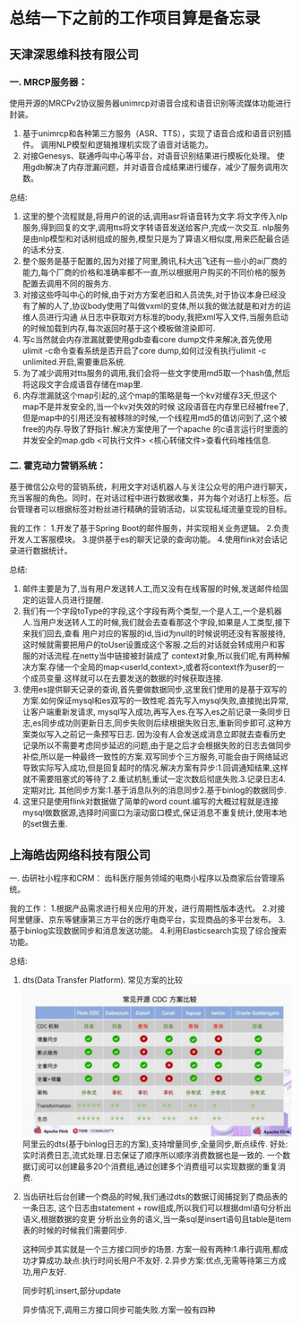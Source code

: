 # 总结一下之前的工作项目算是备忘录

## 天津深思维科技有限公司

### 一. MRCP服务器：

使用开源的MRCPv2协议服务器unimrcp对语音合成和语音识别等流媒体功能进行封装。

1. 基于unimrcp和各种第三方服务（ASR、TTS），实现了语音合成和语音识别插件。
   调用NLP模型和逻辑推理机实现了语音对话能力。
2. 对接Genesys、联通呼叫中心等平台，对语音识别结果进行模板化处理。
   使用gdb解决了内存泄漏问题，并对语音合成结果进行缓存，减少了服务调用次数。

总结:

1. 这里的整个流程就是,将用户的说的话,调用asr将语音转为文字.将文字传入nlp服务,得到回复的文字,调用tts将文字转语音发送给客户,完成一次交互.
   nlp服务是由nlp模型和对话树组成的服务,模型只是为了算语义相似度,用来匹配最合适的话术分支.
2. 整个服务是基于配置的,因为对接了阿里,腾讯,科大迅飞还有一些小的ai厂商的能力,每个厂商的价格和准确率都不一直,所以根据用户购买的不同价格的服务
   配置去调用不同的服务方.
3. 对接这些呼叫中心的时候,由于对方方案老旧和人员流失,对于协议本身已经没有了解的人了,协议body使用了叫做vxml的变体,所以我的做法就是和对方的运维人员进行沟通
   从日志中获取对方标准的body,我把xml写入文件,当服务启动的时候加载到内存,每次返回时基于这个模板做渲染即可.
4. 写c当然就会内存泄漏就要使用gdb查看core dump文件来解决,首先使用ulimit -c命令查看系统是否开启了core dump,如何过没有执行ulimit
   -c unlimited.开启,需要重启系统.
5. 为了减少调用对tts服务的调用,我们会将一些文字使用md5取一个hash值,然后将这段文字合成语音存储在map里.
6. 内存泄漏就这个map引起的,这个map的策略是每一个kv对缓存3天,但这个map不是并发安全的,当一个kv对失效的时候
   这段语音在内存里已经被free了,但是map中的引用还没有被移除的时候,一个线程用md5的值访问到了,这个被free的内存.导致了野指针.解决方案使用了一个apache
   的c语言运行时里面的并发安全的map.gdb <可执行文件> <核心转储文件>查看代码堆栈信息.

### 二. 霍克动力营销系统：

基于微信公众号的营销系统，利用文字对话机器人与关注公众号的用户进行聊天，充当客服的角色。同时，在对话过程中进行数据收集，并为每个对话打上标签。后台管理者可以根据标签对粉丝进行精确的营销活动，以实现私域流量变现的目标。

我的工作：
1.开发了基于Spring Boot的邮件服务，并实现相关业务逻辑。
2.负责开发人工客服模块。
3.提供基于es的聊天记录的查询功能。
4.使用flink对会话记录进行数据统计。

总结:

1. 邮件主要是为了,当有用户发送转人工,而又没有在线客服的时候,发送邮件给固定的运营人员进行提醒.
2. 我们有一个字段toType的字段,这个字段有两个类型,一个是人工,一个是机器人.当用户发送转人工的时候,我们就会去查看那这个字段,如果是人工类型,接下来我们回去,查看
   用户对应的客服的id,当id为null的时候说明还没有客服接待,这时候就需要把用户的toUser设置成这个客服.之后的对话就会转成用户和客服的对话流程.在netty当中链接被封装成了
   context对象,所以我们呢,有两种解决方案.存储一个全局的map<userId,context>,或者将context作为user的一个成员变量.这样就可以在去要发送的数据的时候获取连接.
3. 使用es提供聊天记录的查询,首先要做数据同步,这里我们使用的是基于双写的方案.如何保证mysql和es双写的一致性呢.首先写入mysql失败,直接抛出异常,让客户端重新发请求,
   mysql写入成功,再写入es.在写入es之前记录一条同步日志,es同步成功则更新日志,同步失败则后续根据失败日志,重新同步即可.这种方案类似写入之前记一条预写日志.
   因为没有人会发送成消息立即就去查看历史记录所以不需要考虑同步延迟的问题,由于是之后才会根据失败的日志去做同步补偿,所以是一种最终一致性的方案.双写同步个三方服务,可能会由于网络延迟
   导致实际写入成功,但是回复超时的情况.解决方案有异步:1.回调通知结果,这样就不需要阻塞式的等待了.2.重试机制,重试一定次数后彻底失败.3.记录日志4.定期对比.
   其他同步方案:1.基于消息队列的消息同步2.基于binlog的数据同步.
4. 这里只是使用flink对数据做了简单的word count.编写的大概过程就是连接mysql做数据源,选择时间窗口为滚动窗口模式,保证消息不重复统计,使用本地的set做去重.

## 上海皓齿网络科技有限公司

一. 齿研社小程序和CRM：
齿科医疗服务领域的电商小程序以及商家后台管理系统。

我的工作：
1.根据产品需求进行相关应用的开发，进行周期性版本迭代。
2.对接阿里健康、京东等健康第三方平台的医疗电商平台，实现商品的多平台发布。
3.基于binlog实现数据同步和消息发送功能。
4.利用Elasticsearch实现了综合搜索功能。

总结:

1. dts(Data Transfer Platform).
   常见方案的比较
   ![img.png](img.png)
   阿里云的dts(基于binlog日志的方案),支持增量同步,全量同步,断点续传.
   好处:实时消费日志,流式处理.日志保证了顺序所以顺序消费数据也是一致的.
   一个数据订阅可以创建最多20个消费组,通过创建多个消费组可以实现数据的重复消费.

2. 当齿研社后台创建一个商品的时候,我们通过dts的数据订阅捕捉到了商品表的一条日志,
   这个日志由statement + row组成,所以我们可以根据dml语句分析出语义,根据数据的变更
   分析出业务的语义,当一条sql是insert语句且table是item表的时候的时候我们需要同步.

   这种同步其实就是一个三方接口同步的场景.
   方案一般有两种:1.串行调用,都成功才算成功.缺点:执行时间长用户不友好.
   2.异步方案:优点,无需等待第三方成功,用户友好.

   同步时机:insert,部分update

   异步情况下,调用三方接口同步可能失败.方案一般有四种
   